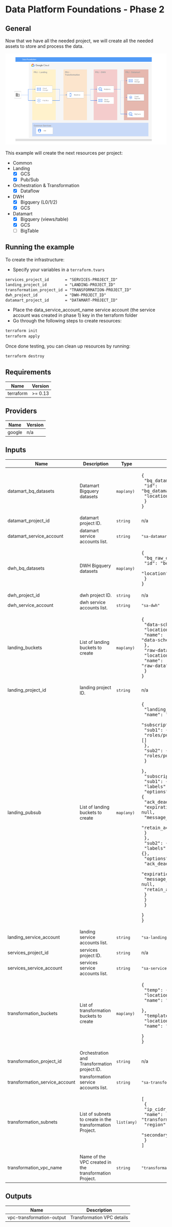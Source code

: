 # Data Platform Foundations - Phase 2

## General

Now that we have all the needed project, we will create all the needed assets to store and process the data.

![Data Foundation -  Phase 2](../../img/Data_Foundation-phase2.png)

This example will create the next resources per project:

- Common
- Landing
  - [x] GCS
  - [x] Pub/Sub
- Orchestration & Transformation
  - [x] Dataflow
- DWH
  - [x] Bigquery (L0/1/2)
  - [x] GCS
- Datamart
  - [x] Bigquery (views/table)
  - [x] GCS
  - [ ] BigTable

## Running the example

To create the infrastructure:

- Specify your variables in a `terraform.tvars`

```tfm
services_project_id       = "SERVICES-PROJECT_ID"
landing_project_id        = "LANDING-PROJECT_ID"
transformation_project_id = "TRANSFORMATION-PROJECT_ID"
dwh_project_id            = "DWH-PROJECT_ID"
datamart_project_id       = "DATAMART-PROJECT_ID"
```

- Place the data_service_account_name service account (the service account was created in phase 1) key in the terraform folder
- Go through the following steps to create resources:

```bash
terraform init
terraform apply
```

Once done testing, you can clean up resources by running:

```bash
terraform destroy
```

<!-- BEGIN TFDOC -->
## Requirements

| Name | Version |
|------|---------|
| terraform | >= 0.13 |

## Providers

| Name | Version |
|------|---------|
| google | n/a |

## Inputs

| Name | Description | Type | Default | Required |
|------|-------------|------|---------|:--------:|
| datamart\_bq\_datasets | Datamart Bigquery datasets | `map(any)` | <pre>{<br>  "bq_datamart_dataset": {<br>    "id": "bq_datamart_dataset",<br>    "location": "EU"<br>  }<br>}</pre> |  |
| datamart\_project\_id | datamart project ID. | `string` | n/a | ✓ |
| datamart\_service\_account | datamart service accounts list. | `string` | `"sa-datamart"` |  |
| dwh\_bq\_datasets | DWH Bigquery datasets | `map(any)` | <pre>{<br>  "bq_raw_dataset": {<br>    "id": "bq_raw_dataset",<br>    "location": "EU"<br>  }<br>}</pre> |  |
| dwh\_project\_id | dwh project ID. | `string` | n/a | ✓ |
| dwh\_service\_account | dwh service accounts list. | `string` | `"sa-dwh"` |  |
| landing\_buckets | List of landing buckets to create | `map(any)` | <pre>{<br>  "data-schema": {<br>    "location": "EU",<br>    "name": "data-schema"<br>  },<br>  "raw-data": {<br>    "location": "EU",<br>    "name": "raw-data"<br>  }<br>}</pre> |  |
| landing\_project\_id | landing project ID. | `string` | n/a | ✓ |
| landing\_pubsub | List of landing buckets to create | `map(any)` | <pre>{<br>  "landing_1": {<br>    "name": "landing-1",<br>    "subscription_iam": {<br>      "sub1": {<br>        "roles/pubsub.subscriber": []<br>      },<br>      "sub2": {<br>        "roles/pubsub.subscriber": []<br>      }<br>    },<br>    "subscriptions": {<br>      "sub1": {<br>        "labels": {},<br>        "options": {<br>          "ack_deadline_seconds": null,<br>          "expiration_policy_ttl": null,<br>          "message_retention_duration": null,<br>          "retain_acked_messages": true<br>        }<br>      },<br>      "sub2": {<br>        "labels": {},<br>        "options": {<br>          "ack_deadline_seconds": null,<br>          "expiration_policy_ttl": null,<br>          "message_retention_duration": null,<br>          "retain_acked_messages": true<br>        }<br>      }<br>    }<br>  }<br>}</pre> |  |
| landing\_service\_account | landing service accounts list. | `string` | `"sa-landing"` |  |
| services\_project\_id | services project ID. | `string` | n/a | ✓ |
| services\_service\_account | services service accounts list. | `string` | `"sa-services"` |  |
| transformation\_buckets | List of transformation buckets to create | `map(any)` | <pre>{<br>  "temp": {<br>    "location": "EU",<br>    "name": "temp"<br>  },<br>  "templates": {<br>    "location": "EU",<br>    "name": "templates"<br>  }<br>}</pre> |  |
| transformation\_project\_id | Orchestration and Transformation project ID. | `string` | n/a | ✓ |
| transformation\_service\_account | transformation service accounts list. | `string` | `"sa-transformation"` |  |
| transformation\_subnets | List of subnets to create in the transformation Project. | `list(any)` | <pre>[<br>  {<br>    "ip_cidr_range": "10.1.0.0/20",<br>    "name": "transformation-subnet",<br>    "region": "europe-west3",<br>    "secondary_ip_range": {}<br>  }<br>]</pre> |  |
| transformation\_vpc\_name | Name of the VPC created in the transformation Project. | `string` | `"transformation-vpc"` |  |

## Outputs

| Name | Description |
|------|-------------|
| vpc-transformation-output | Transformation VPC details |
<!-- END TFDOC -->
